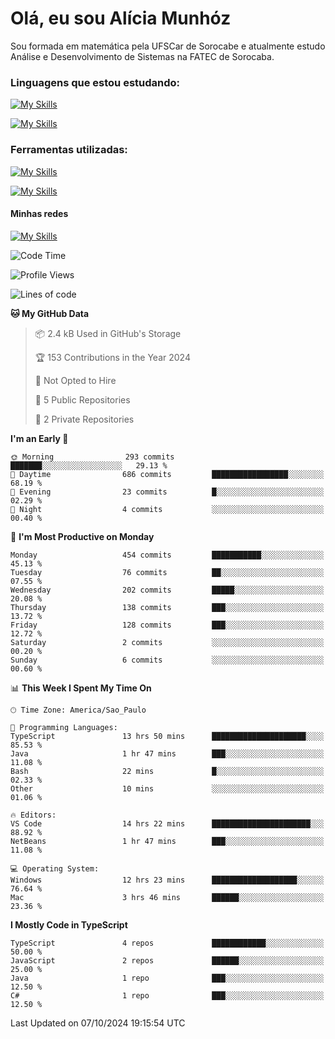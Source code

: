 # Olá, eu sou Alícia Munhóz

<p>Sou formada em matemática pela UFSCar de Sorocabe e atualmente estudo Análise e Desenvolvimento de Sistemas na FATEC de Sorocaba.</p>

### Linguagens que estou estudando:

[![My Skills](https://skillicons.dev/icons?i=js,ts,html,css)](https://skillicons.dev)


[![My Skills](https://skillicons.dev/icons?i=nodejs,java,py,latex)](https://skillicons.dev)

### Ferramentas utilizadas:

[![My Skills](https://skillicons.dev/icons?i=vscode,discord,figma,git)](https://skillicons.dev)

[![My Skills](https://skillicons.dev/icons?i=github,gmail,mongodb,sublime)](https://skillicons.dev)

#### Minhas redes
[![My Skills](https://skillicons.dev/icons?i=linkedin)](https://www.linkedin.com/in/aliciamunhozfrancodecamargo/)

<!--START_SECTION:waka-->
![Code Time](http://img.shields.io/badge/Code%20Time-92%20hrs%2011%20mins-blue)

![Profile Views](http://img.shields.io/badge/Profile%20Views-1-blue)

![Lines of code](https://img.shields.io/badge/From%20Hello%20World%20I%27ve%20Written-1.6%20million%20lines%20of%20code-blue)

**🐱 My GitHub Data** 

> 📦 2.4 kB Used in GitHub's Storage 
 > 
> 🏆 153 Contributions in the Year 2024
 > 
> 🚫 Not Opted to Hire
 > 
> 📜 5 Public Repositories 
 > 
> 🔑 2 Private Repositories 
 > 
**I'm an Early 🐤** 

```text
🌞 Morning                293 commits         ███████░░░░░░░░░░░░░░░░░░   29.13 % 
🌆 Daytime                686 commits         █████████████████░░░░░░░░   68.19 % 
🌃 Evening                23 commits          █░░░░░░░░░░░░░░░░░░░░░░░░   02.29 % 
🌙 Night                  4 commits           ░░░░░░░░░░░░░░░░░░░░░░░░░   00.40 % 
```
📅 **I'm Most Productive on Monday** 

```text
Monday                   454 commits         ███████████░░░░░░░░░░░░░░   45.13 % 
Tuesday                  76 commits          ██░░░░░░░░░░░░░░░░░░░░░░░   07.55 % 
Wednesday                202 commits         █████░░░░░░░░░░░░░░░░░░░░   20.08 % 
Thursday                 138 commits         ███░░░░░░░░░░░░░░░░░░░░░░   13.72 % 
Friday                   128 commits         ███░░░░░░░░░░░░░░░░░░░░░░   12.72 % 
Saturday                 2 commits           ░░░░░░░░░░░░░░░░░░░░░░░░░   00.20 % 
Sunday                   6 commits           ░░░░░░░░░░░░░░░░░░░░░░░░░   00.60 % 
```


📊 **This Week I Spent My Time On** 

```text
🕑︎ Time Zone: America/Sao_Paulo

💬 Programming Languages: 
TypeScript               13 hrs 50 mins      █████████████████████░░░░   85.53 % 
Java                     1 hr 47 mins        ███░░░░░░░░░░░░░░░░░░░░░░   11.08 % 
Bash                     22 mins             █░░░░░░░░░░░░░░░░░░░░░░░░   02.33 % 
Other                    10 mins             ░░░░░░░░░░░░░░░░░░░░░░░░░   01.06 % 

🔥 Editors: 
VS Code                  14 hrs 22 mins      ██████████████████████░░░   88.92 % 
NetBeans                 1 hr 47 mins        ███░░░░░░░░░░░░░░░░░░░░░░   11.08 % 

💻 Operating System: 
Windows                  12 hrs 23 mins      ███████████████████░░░░░░   76.64 % 
Mac                      3 hrs 46 mins       ██████░░░░░░░░░░░░░░░░░░░   23.36 % 
```

**I Mostly Code in TypeScript** 

```text
TypeScript               4 repos             ████████████░░░░░░░░░░░░░   50.00 % 
JavaScript               2 repos             ██████░░░░░░░░░░░░░░░░░░░   25.00 % 
Java                     1 repo              ███░░░░░░░░░░░░░░░░░░░░░░   12.50 % 
C#                       1 repo              ███░░░░░░░░░░░░░░░░░░░░░░   12.50 % 
```




 Last Updated on 07/10/2024 19:15:54 UTC
<!--END_SECTION:waka-->

